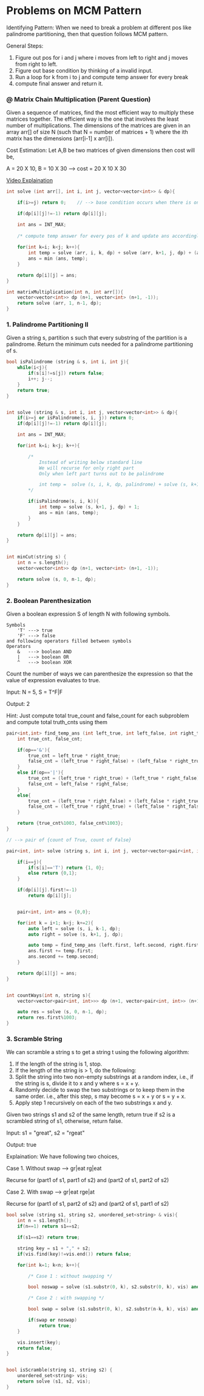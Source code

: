 # Problems on MCM Pattern

Identifying Pattern:
When we need to break a problem at different pos like palindrome partitioning, then that question follows MCM pattern.

General Steps:
1. Figure out pos for i and j where i moves from left to right and j moves from right to left.
2. Figure out base condition by thinking of a invalid input.
3. Run a loop for k from i to j and compute temp answer for every break
4. compute final answer and return it.

### @ Matrix Chain Multiplication (Parent Question)
Given a sequence of matrices, find the most efficient way to multiply these matrices together. The efficient way is the one that involves the least number of multiplications. The dimensions of the matrices are given in an array arr[] of size N (such that N = number of matrices + 1) where the ith matrix has the dimensions (arr[i-1] x arr[i]).

Cost Estimation: Let A,B be two matrices of given dimensions then cost will be,

A = 20 X 10, B = 10 X 30 --> cost = 20 X 10 X 30

[Video Explaination](https://www.youtube.com/watch?v=kMK148J9qEE)

```cpp
int solve (int arr[], int i, int j, vector<vector<int>> & dp){

    if(i>=j) return 0;    // --> base condition occurs when there is only one element left

    if(dp[i][j]!=-1) return dp[i][j];

    int ans = INT_MAX;
    
    /* compute temp answer for every pos of k and update ans accordingly */
    
    for(int k=i; k<j; k++){
        int temp = solve (arr, i, k, dp) + solve (arr, k+1, j, dp) + (arr[i-1] * arr[k] * arr[j]);
        ans = min (ans, temp);
    }

    return dp[i][j] = ans;
}

int matrixMultiplication(int n, int arr[]){
    vector<vector<int>> dp (n+1, vector<int> (n+1, -1));
    return solve (arr, 1, n-1, dp);
}
```

### 1. Palindrome Partitioning II
Given a string s, partition s such that every substring of the partition is a palindrome. Return the minimum cuts needed for a palindrome partitioning of s.

```cpp
bool isPalindrome (string & s, int i, int j){
    while(i<j){
        if(s[i]!=s[j]) return false;
        i++; j--;
    }
    return true;
}


int solve (string & s, int i, int j, vector<vector<int>> & dp){    
    if(i>=j or isPalindrome(s, i, j)) return 0;
    if(dp[i][j]!=-1) return dp[i][j];

    int ans = INT_MAX;

    for(int k=i; k<j; k++){

        /* 
            Instead of writing below standard line
            We will recurse for only right part
            Only when left part turns out to be palindrome

            int temp =  solve (s, i, k, dp, palindrome) + solve (s, k+1, j, dp, palindrome) + 1;
        */

        if(isPalindrome(s, i, k)){                         
            int temp = solve (s, k+1, j, dp) + 1;
            ans = min (ans, temp);
        }
    }

    return dp[i][j] = ans;
}


int minCut(string s) {
    int n = s.length();
    vector<vector<int>> dp (n+1, vector<int> (n+1, -1));

    return solve (s, 0, n-1, dp);
}
```

### 2. Boolean Parenthesization 
Given a boolean expression S of length N with following symbols.
```
Symbols
    'T' ---> true
    'F' ---> false
and following operators filled between symbols
Operators
    &   ---> boolean AND
    |   ---> boolean OR
    ^   ---> boolean XOR
```
Count the number of ways we can parenthesize the expression so that the value of expression evaluates to true.

Input: N = 5, S = T^F|F

Output: 2

Hint: Just compute total true_count and false_count for each subproblem and compute total truth_cnts using them

```cpp
pair<int,int> find_temp_ans (int left_true, int left_false, int right_true, int right_false, char op){
    int true_cnt, false_cnt;

    if(op=='&'){
        true_cnt = left_true * right_true;
        false_cnt = (left_true * right_false) + (left_false * right_true) + (left_false * right_false);
    }
    else if(op=='|'){
        true_cnt = (left_true * right_true) + (left_true * right_false) + (left_false * right_true);
        false_cnt = left_false * right_false;
    }
    else{
        true_cnt = (left_true * right_false) + (left_false * right_true);
        false_cnt = (left_true * right_true) + (left_false * right_false);
    }

    return {true_cnt%1003, false_cnt%1003};
}

// --> pair of {count of True, count of False}

pair<int, int> solve (string s, int i, int j, vector<vector<pair<int, int>>> & dp){

    if(i==j){
        if(s[i]=='T') return {1, 0};
        else return {0,1};
    }

    if(dp[i][j].first!=-1)
        return dp[i][j];


    pair<int, int> ans = {0,0};

    for(int k = i+1; k<j; k+=2){
        auto left = solve (s, i, k-1, dp);
        auto right = solve (s, k+1, j, dp);

        auto temp = find_temp_ans (left.first, left.second, right.first, right.second, s[k]);
        ans.first += temp.first;
        ans.second += temp.second;
    }

    return dp[i][j] = ans;
}


int countWays(int n, string s){
    vector<vector<pair<int, int>>> dp (n+1, vector<pair<int, int>> (n+1, {-1, -1}));

    auto res = solve (s, 0, n-1, dp);
    return res.first%1003;
}
```

### 3. Scramble String
We can scramble a string s to get a string t using the following algorithm:

1. If the length of the string is 1, stop.
2. If the length of the string is > 1, do the following:
3. Split the string into two non-empty substrings at a random index, i.e., if the string is s, divide it to x and y where s = x + y.
4. Randomly decide to swap the two substrings or to keep them in the same order. i.e., after this step, s may become s = x + y or s = y + x.
5. Apply step 1 recursively on each of the two substrings x and y.

Given two strings s1 and s2 of the same length, return true if s2 is a scrambled string of s1, otherwise, return false.

Input: s1 = "great", s2 = "rgeat"

Output: true

Explaination: We have following two choices,

Case 1. Without swap    -->     gr|eat      rg|eat

Recurse for (part1 of s1, part1 of s2) and (part2 of s1, part2 of s2)

Case 2. With swap       -->     gr|eat      rge|at 

Recurse for (part1 of s1, part2 of s2) and (part2 of s1, part1 of s2)    

```cpp
bool solve (string s1, string s2, unordered_set<string> & vis){
    int n = s1.length();
    if(n==1) return s1==s2;

    if(s1==s2) return true;

    string key = s1 + "," + s2;
    if(vis.find(key)!=vis.end()) return false;

    for(int k=1; k<n; k++){

        /* Case 1 : without swapping */

        bool noswap = solve (s1.substr(0, k), s2.substr(0, k), vis) and solve (s1.substr(k, n-k), s2.substr(k, n-k), vis);

        /* Case 2 : with swapping */

        bool swap = solve (s1.substr(0, k), s2.substr(n-k, k), vis) and solve (s1.substr(k, n-k), s2.substr(0, n-k), vis);

        if(swap or noswap)
            return true;
    }

    vis.insert(key);
    return false;
}


bool isScramble(string s1, string s2) {
    unordered_set<string> vis;
    return solve (s1, s2, vis);
}
```
